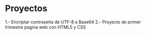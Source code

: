 # Proyectos
1.- Encriptar contraseña de UTF-8 a Base64
2.- Proyecto de primer trimestre pagina web con HTML5 y CSS
